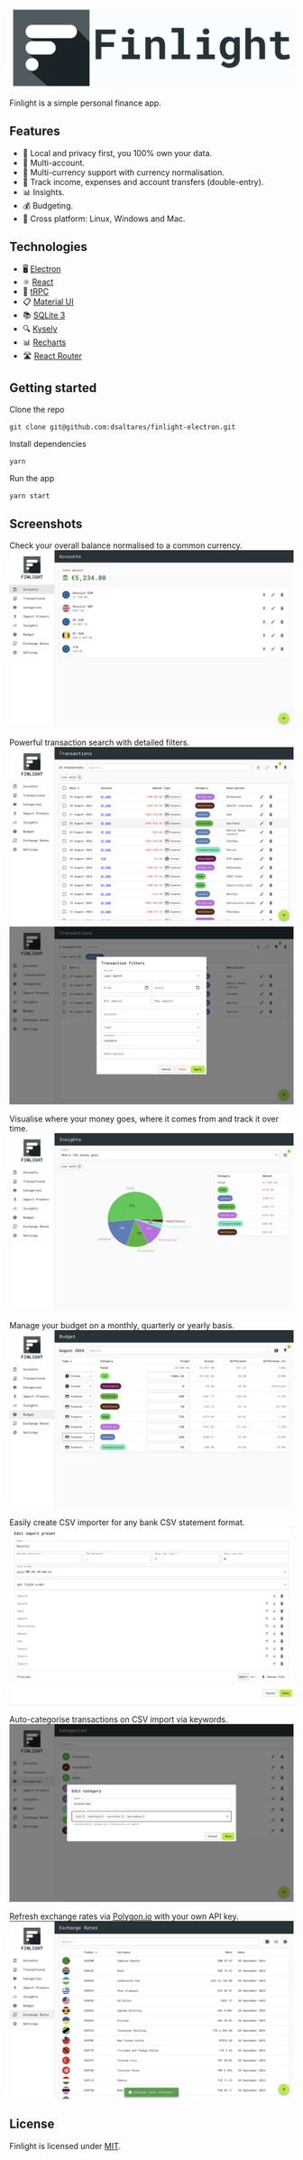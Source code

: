 ![Finlight](screenshots/finlight.png)

Finlight is a simple personal finance app.

## Features

- 🔐 Local and privacy first, you 100% own your data.
- 🏦 Multi-account.
- 💱 Multi-currency support with currency normalisation.
- 💸 Track income, expenses and account transfers (double-entry).
- 📊 Insights.
- 💰 Budgeting.
- 🙌 Cross platform: Linux, Windows and Mac.

## Technologies

- 🖥️ [Electron](https://www.electronjs.org/)
- ⚛️ [React](https://react.dev/)
- 🔄 [tRPC](https://trpc.io/)
- 📋 [Material UI](https://mui.com/material-ui/)
- 📚 [SQLite 3](https://www.sqlite.org/)
- 🔍 [Kysely](https://kysely.dev/)
- 📊 [Recharts](https://recharts.org/en-US/)
- 🛣️ [React Router](https://reactrouter.com/en/main)

## Getting started

Clone the repo

```
git clone git@github.com:dsaltares/finlight-electron.git
```

Install dependencies

```
yarn
```

Run the app

```
yarn start
```

## Screenshots

Check your overall balance normalised to a common currency.
![Accounts](screenshots/screenshot_013.png)

Powerful transaction search with detailed filters.
![Transactions](screenshots/screenshot_012.png)
![Transactions](screenshots/screenshot_011.png)

Visualise where your money goes, where it comes from and track it over time.
![Insights](screenshots/screenshot_007.png)

Manage your budget on a monthly, quarterly or yearly basis.
![Budget](screenshots/screenshot_003.png)

Easily create CSV importer for any bank CSV statement format.
![CSV import](screenshots/screenshot_008.png)

Auto-categorise transactions on CSV import via keywords.
![Categories](screenshots/screenshot_010.png)

Refresh exchange rates via [Polygon.io](https://polygon.io/) with your own API key.
![exchange rates](screenshots/screenshot_001.png)

## License

Finlight is licensed under [MIT](./LICENSE).
